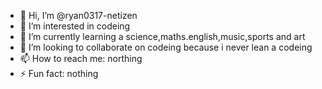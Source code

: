 - 👋 Hi, I’m @ryan0317-netizen
- 👀 I’m interested in codeing
- 🌱 I’m currently learning a science,maths.english,music,sports and art
- 💞️ I’m looking to collaborate on codeing because i never lean a codeing
- 📫 How to reach me: northing
- ⚡ Fun fact: nothing

<!---
ryan0317-netizen/ryan0317-netizen is a ✨ special ✨ repository because its `README.md` (this file) appears on your GitHub profile.
You can click the Preview link to take a look at your changes.
--->
